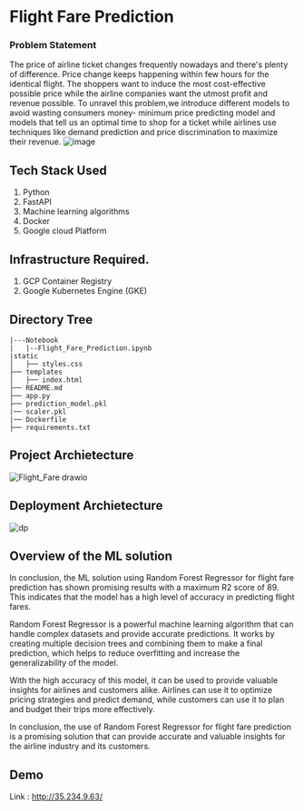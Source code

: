 
#  Flight Fare Prediction

### Problem Statement

 The price of airline ticket changes frequently
nowadays and there's plenty of difference. Price change
keeps happening within few hours for the identical flight.
The shoppers want to induce the most cost-effective possible
price while the airline companies want the utmost profit and
revenue possible. To unravel this problem,we
introduce different models to avoid wasting consumers
money- minimum price predicting model and models that
tell us an optimal time to shop for a ticket while airlines use
techniques like demand prediction and price discrimination
to maximize their revenue.
![image](https://i0.wp.com/collegeclue.com/medical/wp-content/uploads/2021/07/air-1.jpg?fit=1000%2C667&ssl=1)



## Tech Stack Used
1. Python 
2. FastAPI 
3. Machine learning algorithms
4. Docker
5. Google cloud Platform

## Infrastructure Required.

1.  GCP Container Registry
2.  Google Kubernetes Engine (GKE)


## Directory Tree 
```
|---Notebook
|   |--Flight_Fare_Prediction.ipynb
|static 
│   ├── styles.css
├── templates
│   ├── index.html
├── README.md
├── app.py
├── prediction_model.pkl
|── scaler.pkl
|── Dockerfile
├── requirements.txt
```

## Project Archietecture


![Flight_Fare drawio](https://user-images.githubusercontent.com/52121048/223192362-9d68ef4f-6f56-4525-b05f-4166996d46a1.png)


## Deployment Archietecture

![dp](https://user-images.githubusercontent.com/52121048/223192432-4b689c88-7bd5-440f-ba8a-a2bed7bdb7f0.jpg)

## Overview of the ML solution 

In conclusion, the ML solution using Random Forest Regressor for flight fare prediction has shown promising results with a maximum R2 score of 89. This indicates that the model has a high level of accuracy in predicting flight fares.

Random Forest Regressor is a powerful machine learning algorithm that can handle complex datasets and provide accurate predictions. It works by creating multiple decision trees and combining them to make a final prediction, which helps to reduce overfitting and increase the generalizability of the model.

With the high accuracy of this model, it can be used to provide valuable insights for airlines and customers alike. Airlines can use it to optimize pricing strategies and predict demand, while customers can use it to plan and budget their trips more effectively.

In conclusion, the use of Random Forest Regressor for flight fare prediction is a promising solution that can provide accurate and valuable insights for the airline industry and its customers.

## Demo 
Link : http://35.234.9.63/


